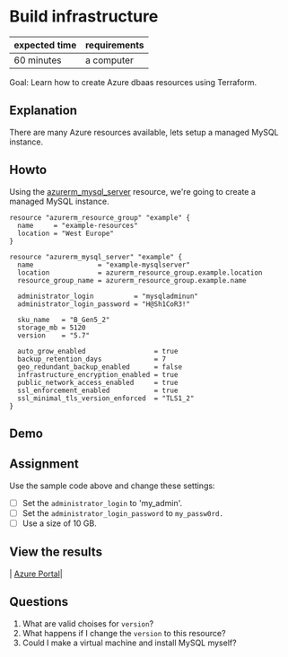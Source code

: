 # Build infrastructure

|expected time|requirements|
|-------------|------------|
|60 minutes   |a computer  |

Goal: Learn how to create Azure dbaas resources using Terraform.

## Explanation

There are many Azure resources available, lets setup a managed MySQL instance.

## Howto

Using the [azurerm_mysql_server](https://registry.terraform.io/providers/hashicorp/azurerm/latest/docs/resources/mysql_server) resource, we're going to create a managed MySQL instance.

```hcl
resource "azurerm_resource_group" "example" {
  name     = "example-resources"
  location = "West Europe"
}

resource "azurerm_mysql_server" "example" {
  name                = "example-mysqlserver"
  location            = azurerm_resource_group.example.location
  resource_group_name = azurerm_resource_group.example.name

  administrator_login          = "mysqladminun"
  administrator_login_password = "H@Sh1CoR3!"

  sku_name   = "B_Gen5_2"
  storage_mb = 5120
  version    = "5.7"

  auto_grow_enabled                 = true
  backup_retention_days             = 7
  geo_redundant_backup_enabled      = false
  infrastructure_encryption_enabled = true
  public_network_access_enabled     = true
  ssl_enforcement_enabled           = true
  ssl_minimal_tls_version_enforced  = "TLS1_2"
}
```

## Demo

## Assignment

Use the sample code above and change these settings:

- [ ] Set the `administrator_login` to 'my_admin'.
- [ ] Set the `administrator_login_password` to `my_passw0rd.`
- [ ] Use a size of 10 GB.

## View the results

| [Azure Portal](https://portal.azure.com/#blade/HubsExtension/BrowseResourceGroups)|

## Questions

1. What are valid choises for `version`?
2. What happens if I change the `version` to this resource?
3. Could I make a virtual machine and install MySQL myself?
